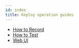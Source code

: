 ```yaml
---
id: index
title: Keploy operation guides
---
```


- [How to Record](/operation/record-operations)
- [How to Test](/operation/test-operations)
- [Web UI](/operation/web-ui-operations)
